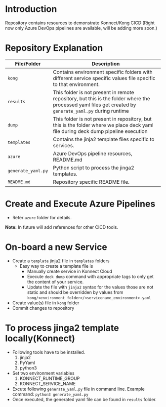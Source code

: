 # Introduction 
Repository contains resources to demonstrate Konnect/Kong CICD (Right now only Azure DevOps pipelines are available, will be adding more soon.)

# Repository Explanation

| File/Folder | Description |
| --- | ----------- |
| `kong` | Contains environment specific folders with different service specific values file specific to that environment. |
| `results` | This folder is not present in remote repository, but this is the folder where the processed yaml files get created by `generate_yaml.py` during runtime |
| `dump` | This folder is not present in repository, but this is the folder where we place deck yaml file during deck dump pipeline execution |
| `templates` | Contains the jinja2 template files specific to services. |
| `azure` | Azure DevOps pipeline resources, README.md |
| `generate_yaml.py` | Python script to process the jinga2 templates. |
| `README.md` | Repository specific README file. |

# Create and Execute Azure Pipelines
 - Refer `azure` folder for details.
 
 **Note:** In future will add references for other CICD tools.

# On-board a new Service
 - Create a `template` jinja2 file in `templates` folders
   - Easy way to create a template file is
     - Manually create service in Konnect Cloud
     - Execute `deck dump` command with appropriate tags to only get the content of your service.
     - Update the file with `jinja2` syntax for the values those are not static and should be overridden by values from `kong/<environment folder>/<servicename_environment>.yaml`
 - Create value(s) file in `kong` folder
 - Commit changes to repository

# To process jinga2 template locally(Konnect)
- Following tools have to be installed.
    1. jinja2
    2. PyYaml
    3. python3
- Set two environment variables
    1. KONNECT_RUNTIME_GROUP
    2. KONNECT_SERVICE_NAME
- Excute following `generate_yaml.py` file in command line. Example command: `python3 generate_yaml.py`
- Once executed, the generated yaml file can be found in `results` folder.